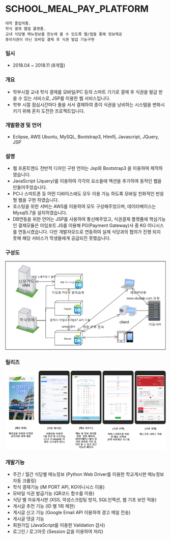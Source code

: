 # SCHOOL_MEAL_PAY_PLATFORM
```
대학 졸업작품. 
학식 결제 웹앱 플랫폼. 
교내 식당별 메뉴정보를 한눈에 볼 수 있도록 웹/앱을 통해 정보제공
종이식권이 아닌 모바일 결제 후 식권 발급 기능구현
```
### 일시    
+ 2018.04 ~ 2018.11 (8개월)

### 개요
+ 학부시절 교내 학식 결제를 모바일/PC 등의 스마트 기기로 결제 후 식권을 발급 받을 수 있는 서비스로, JSP를 이용한 웹 서비스입니다. 
+ 학부 시절 점심시간마다 줄을 서서 결제하여 종이 식권을 낭비하는 시스템을 변화시키기 위해 혼자 도전한 프로젝트입니다.

### 개발환경 및 언어
+ Eclipse, AWS Ubuntu,  MySQL,  Bootstrap3, Html5, Javascript, JQuery, JSP

### 설명

+ 웹 프론트엔드 전반적 디자인 구현 언어는 Jsp와 Bootstrap3 을 이용하여 제작하였습니다. 
+ JavaScript (Jquery)를 이용하여 각각의 요소들에 액션을 추가하여 동적인 웹을 만들어주었습니다.
+ PC나 스마트폰 등 어떤 디바이스에도 모두 이용 가능 하도록 모바일 친화적인 반응형 웹을 구현 하였습니다. 
+ 호스팅을 위한 서버는 AWS를 이용하여 모두 구성해주었으며, 데이터베이스는 Mysql5.7을  설치하였습니다.
+ DB연동을 위한 언어는 JSP를 사용하여 통신해주었고, 식권결제 플랫폼에 핵심기능인 결제모듈은 아임포트 JS를 이용해 PG(Payment Gateway)사 중 KG 이니시스를 연동시켰습니다. 
다만 개발자모드로 연동하여 실제 식당과의 협의가 진행 되지 못해 해당 서비스가 학생들에게 공급되진 못했습니다.


### 구성도
<img src=/structure.png></img>

### 릴리즈
<img src=/deploy.png></img>

### 개발기능
+ 주간 / 월간 식당별 메뉴정보 (Python Web Driver를 이용한 학교게시판 메뉴정보 자동 크롤링)
+ 학식 결제기능 (IM PORT API, KG이니시스 이용)
+ 모바일 식권 발급기능 (QR코드 함수를 이용)
+ 식당 별 자유게시판 (XSS, 악성스크립팅 방지, SQL인젝션, 웹 기초 보안 적용)
+ 게시글 추천 기능 (ID 별 1회 제한)
+ 게시글 신고 기능 (Google Email API 이용하여 경고 메일 전송)
+ 게시글 댓글 기능
+ 회원가입 (JavaScript를 이용한 Validation 검사)
+ 로그인 / 로그아웃 (Session 값을 이용하여 처리)
